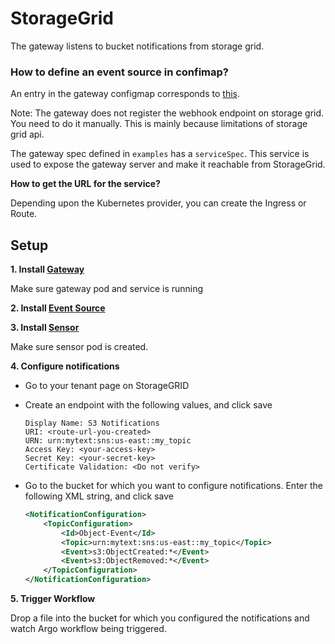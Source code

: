 # StorageGrid

The gateway listens to bucket notifications from storage grid.

### How to define an event source in confimap?
An entry in the gateway configmap corresponds to [this](https://github.com/argoproj/argo-events/blob/a913dafbf000eb05401ef2c847b29152af82977f/gateways/community/slack/config.go#L38-L41).

Note: The gateway does not register the webhook endpoint on storage grid. You need to do it manually. 
This is mainly because limitations of storage grid api.

The gateway spec defined in `examples` has a `serviceSpec`. This service is used to expose the gateway server and make it reachable from StorageGrid.

**How to get the URL for the service?**

Depending upon the Kubernetes provider, you can create the Ingress or Route. 


## Setup

**1. Install [Gateway](../../examples/gateways/storage-grid.yaml)**

Make sure gateway pod and service is running

**2. Install [Event Source](../../examples/event-sources/storage-grid.yaml)**

**3. Install [Sensor](../../examples/sensors/storage-grid.yaml)**

Make sure sensor pod is created.

**4. Configure notifications**

   * Go to your tenant page on StorageGRID
   * Create an endpoint with the following values, and click save
      ```
      Display Name: S3 Notifications
      URI: <route-url-you-created>
      URN: urn:mytext:sns:us-east::my_topic
      Access Key: <your-access-key>
      Secret Key: <your-secret-key>
      Certificate Validation: <Do not verify>
      ```
    
   * Go to the bucket for which you want to configure notifications.
      Enter the following XML string, and click save
     
      ```xml
      <NotificationConfiguration>
          <TopicConfiguration>
              <Id>Object-Event</Id>
              <Topic>urn:mytext:sns:us-east::my_topic</Topic>
              <Event>s3:ObjectCreated:*</Event>
              <Event>s3:ObjectRemoved:*</Event>
          </TopicConfiguration>
      </NotificationConfiguration>
      ```

**5. Trigger Workflow**

Drop a file into the bucket for which you configured the notifications and watch Argo workflow being triggered.
